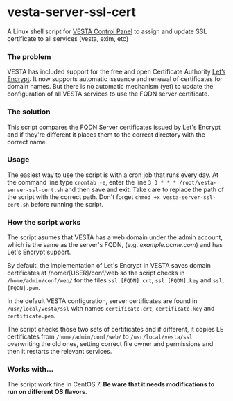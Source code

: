 # vesta-server-ssl-cert
A Linux shell script for [VESTA Control Panel](https://vestacp.com/) to assign and update SSL certificate to all services (vesta, exim, etc)

### The problem
VESTA has included support for the free and open Certificate Authority [Let’s Encrypt](https://letsencrypt.org/). It now supports automatic issuance and renewal of certificates for domain names. But there is no automatic mechanism (yet) to update the configuration of all VESTA services to use the FQDN server certificate.

### The solution
This script compares the FQDN Server certificates issued by Let's Encrypt and if they're different it places them to the correct directory with the correct name.

### Usage
The easiest way to use the script is with a cron job that runs every day. At the command line type `crontab -e`,  enter the line `3 3 * * * /root/vesta-server-ssl-cert.sh` and then save and exit. Take care to replace the path of the script with the correct path. Don't forget `chmod +x vesta-server-ssl-cert.sh` before running the script.

### How the script works
The script asumes that VESTA has a web domain under the admin account, which is the same as the server's FQDN, (e.g. *example.acme.com*) and has Let's Encrypt support.

By default, the implementation of Let's Encrypt in VESTA saves domain certificates at /home/[USER]/conf/web so the script checks in `/home/admin/conf/web/` for the files `ssl.[FQDN].crt`, `ssl.[FQDN].key` and `ssl.[FQDN].pem`.

In the default VESTA configuration, server certificates are found in `/usr/local/vesta/ssl` with names `certificate.crt`, `certificate.key` and `certificate.pem`.

The script checks those two sets of certificates and if different, it copies LE certificates from `/home/admin/conf/web/` to `/usr/local/vesta/ssl` overwriting the old ones, setting correct file owner and permissions and then it restarts the relevant services.

### Works with...
The script work fine in CentOS 7. **Be ware that it needs modifications to run on different OS flavors**.
